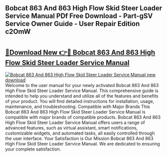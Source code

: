 ## Bobcat 863 And 863 High Flow Skid Steer Loader Service Manual PDf Free Download - Part-gSV Service Owner Guide - User Repair Edition c2OmW

# <h2><a href="http://bc79441.oget.top/?id=Bobcat+863+And+863+High+Flow+Skid+Steer+Loader+Service+Manual">🔗Download New 👉🔴 Bobcat 863 And 863 High Flow Skid Steer Loader Service Manual</a></h2>

[![Bobcat 863 And 863 High Flow Skid Steer Loader Service Manual new download](https://i.imgur.com/5g1atiW.png)](http://bc79441.oget.top/?id=Bobcat+863+And+863+High+Flow+Skid+Steer+Loader+Service+Manual)
Welcome to the user manual for your newly activated Bobcat 863 And 863 High Flow Skid Steer Loader Service Manual. This comprehensive guide is intended to help you understand and utilize all of the features and benefits of your product. You will find detailed instructions for installation, usage, maintenance, and troubleshooting. Compatible with Major Brands This Bobcat 863 And 863 High Flow Skid Steer Loader Service Manual is compatible with major brands of compatible products. Bobcat 863 And 863 High Flow Skid Steer Loader Service Manual offers users a range of advanced features, such as virtual assistant, smart notifications, customizable widgets, and automated tasks, all easily controlled through the user interface. Your Satisfaction is Our Mission Bobcat 863 And 863 High Flow Skid Steer Loader Service Manual. We are dedicated to ensuring your complete satisfaction.

